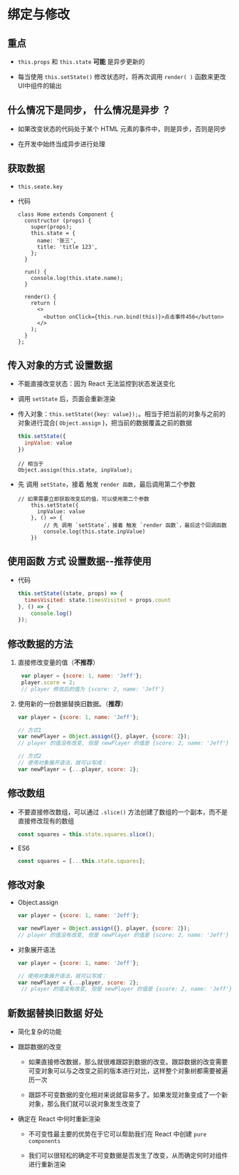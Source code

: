 # 绑定与修改

## 重点

  - `this.props` 和 `this.state`  **可能** 是异步更新的

  - 每当使用 `this.setState()` 修改状态时，将再次调用 `render( )` 函数来更改UI中组件的输出

## 什么情况下是同步， 什么情况是异步 ？

  - 如果改变状态的代码处于某个 HTML 元素的事件中，则是异步，否则是同步

  - 在开发中始终当成异步进行处理

## 获取数据

  - `this.seate.key`

  - 代码

    ```react&#x20;jsx
    class Home extends Component {
      constructor (props) {
        super(props);
        this.state = {
          name: '张三',
          title: 'title 123',
        };
      }

      run() {
        console.log(this.state.name);
      }

      render() {
        return (
          <>
            <button onClick={this.run.bind(this)}>点击事件456</button>
          </>
        );
      }
    };
    ```

## 传入对象的方式 设置数据

  - 不能直接改变状态：因为 React 无法监控到状态发送变化

  - 调用 `setState` 后，页面会重新渲染

  - 传入对象：`this.setState({key: value});`。相当于把当前的对象与之前的对象进行混合( `Object.assign` )，把当前的数据覆盖之前的数据

    ```javascript
    this.setState({
      inpValue: value
    })
    ```

    ```react&#x20;jsx
    // 相当于
    Object.assign(this.state, inpValue);
    ```

  - 先 调用 `setState`，接着 触发 `render 函数`，最后调用第二个参数

    ```react&#x20;jsx
    // 如果需要立即获取改变后的值，可以使用第二个参数
        this.setState({
          inpValue: value
        }, () => {
            // 先 调用 `setState`，接着 触发 `render 函数`，最后这个回调函数
            console.log(this.state.inpValue)
        })
    ```

## 使用函数 方式 设置数据--推荐使用

  - 代码

    ```javascript
    this.setState((state, props) => {
      timesVisited: state.timesVisited + props.count
    }, () => {
        console.log()
    });
    ```

## 修改数据的方法

1.  直接修改变量的值（**不推荐**）

    ```javascript
     var player = {score: 1, name: 'Jeff'};
     player.score = 2;
     // player 修改后的值为 {score: 2, name: 'Jeff'}
    ```

2.  使用新的一份数据替换旧数据。（**推荐**）

    ```javascript
    var player = {score: 1, name: 'Jeff'};

    // 方式1
    var newPlayer = Object.assign({}, player, {score: 2});
    // player 的值没有改变, 但是 newPlayer 的值是 {score: 2, name: 'Jeff'}

    // 方式2
    // 使用对象展开语法，就可以写成：
    var newPlayer = {...player, score: 2};
    ```

## 修改数组

  - 不要直接修改数组，可以通过 `.slice()` 方法创建了数组的一个副本，而不是直接修改现有的数组

    ```javascript
    const squares = this.state.squares.slice();
    ```

  - ES6

    ```javascript
    const squares = [...this.state.squares];
    ```

## 修改对象

  - Object.assign

    ```javascript
    var player = {score: 1, name: 'Jeff'};

    var newPlayer = Object.assign({}, player, {score: 2});
    // player 的值没有改变, 但是 newPlayer 的值是 {score: 2, name: 'Jeff'}
    ```

  - 对象展开语法

    ```javascript
    var player = {score: 1, name: 'Jeff'};

    // 使用对象展开语法，就可以写成：
    var newPlayer = {...player, score: 2};
     // player 的值没有改变, 但是 newPlayer 的值是 {score: 2, name: 'Jeff'}
    ```

## 新数据替换旧数据 好处

  - 简化复杂的功能

  - 跟踪数据的改变

      - 如果直接修改数据，那么就很难跟踪到数据的改变。跟踪数据的改变需要可变对象可以与之改变之前的版本进行对比，这样整个对象树都需要被遍历一次

      - 跟踪不可变数据的变化相对来说就容易多了。如果发现对象变成了一个新对象，那么我们就可以说对象发生改变了

  - 确定在 React 中何时重新渲染

      - 不可变性最主要的优势在于它可以帮助我们在 React 中创建 `pure components`

      - 我们可以很轻松的确定不可变数据是否发生了改变，从而确定何时对组件进行重新渲染
